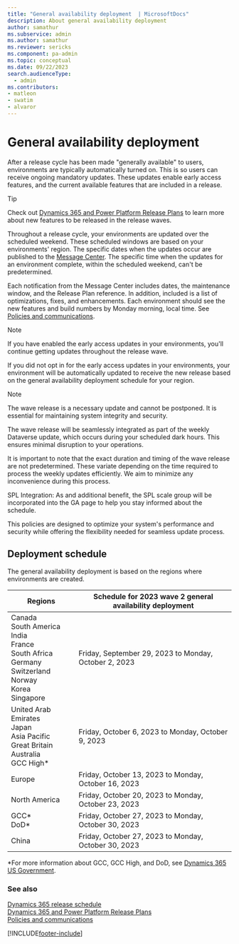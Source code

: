 ```yaml
---
title: "General availability deployment  | MicrosoftDocs"
description: About general availability deployment
author: samathur
ms.subservice: admin
ms.author: samathur 
ms.reviewer: sericks
ms.component: pa-admin
ms.topic: conceptual
ms.date: 09/22/2023
search.audienceType: 
  - admin
ms.contributors:
- matleon
- swatim
- alvaror
---
```

# General availability deployment

After a release cycle has been made "generally available" to users, environments are typically automatically turned on. This is so users can receive ongoing mandatory updates. These updates enable early access features, and the current available features that are included in a release.  

> [!TIP]
> Check out [Dynamics 365 and Power Platform Release Plans](/dynamics365/release-plans/) to learn more about new features to be released in the release waves.

Throughout a release cycle, your environments are updated over the scheduled weekend. These scheduled windows are based on your environments' region. The specific dates when the updates occur are published to the [Message Center](/office365/admin/manage/message-center). The specific time when the updates for an environment complete, within the scheduled weekend, can't be predetermined.

Each notification from the Message Center includes dates, the maintenance window, and the Release Plan reference. In addition, included is a list of optimizations, fixes, and enhancements. Each environment should see the new features and build numbers by Monday morning, local time. See [Policies and communications](policies-communications.md#scheduled-system-updates-and-maintenance).  

> [!NOTE]
> If you have enabled the early access updates in your environments, you'll continue getting updates throughout the release wave.
>
>If you did not opt in for the early access updates in your environments, your environment will be automatically updated to receive the new release based on the general availability deployment schedule for your region.  

> [!NOTE]
> The wave release is a necessary update and cannot be postponed. It is essential for maintaining system integrity and security.
>
> The wave release will be seamlessly integrated as part of the weekly Dataverse update, which occurs during your scheduled dark hours. This ensures minimal disruption to your operations.
>
> It is important to note that the exact duration and timing of the wave release are not predetermined. These variate depending on the time required to process the weekly updates efficiently. We aim to minimize any inconvenience during this process.
>
> SPL Integration: As and additional benefit, the SPL scale group will be incorporated into the GA page to help you stay informed about the schedule.
>
> This policies are designed to optimize your system's performance and security while offering the flexibility needed for seamless update process.

## Deployment schedule  

The general availability deployment is based on the regions where environments are created.

|Regions  |Schedule for 2023 wave 2 general availability deployment|
|---------|---------|
| Canada<br />South America<br />India<br />France<br />South Africa <br />Germany<br />Switzerland<br />Norway<br />Korea<br>Singapore  | Friday, September 29, 2023 to Monday, October 2, 2023 |
|United Arab Emirates<br /> Japan<br />Asia Pacific<br />Great Britain<br>Australia<br>GCC High\*     | Friday, October 6, 2023 to Monday, October 9, 2023   |
|Europe    | Friday, October 13, 2023 to Monday, October 16, 2023      |
|North America     |  Friday, October 20, 2023 to Monday, October 23, 2023            |
|GCC\*<br>DoD\* | Friday, October 27, 2023 to Monday, October 30, 2023  |
|China | Friday, October 27, 2023 to Monday, October 30, 2023   |

\*For more information about GCC, GCC High, and DoD, see [Dynamics 365 US Government](microsoft-dynamics-365-government.md).

### See also

[Dynamics 365 release schedule](/dynamics365/get-started/release-schedule) <br />
[Dynamics 365 and Power Platform Release Plans](/dynamics365/release-plans/) <br />
[Policies and communications](policies-communications.md)

[!INCLUDE[footer-include](../includes/footer-banner.md)]
